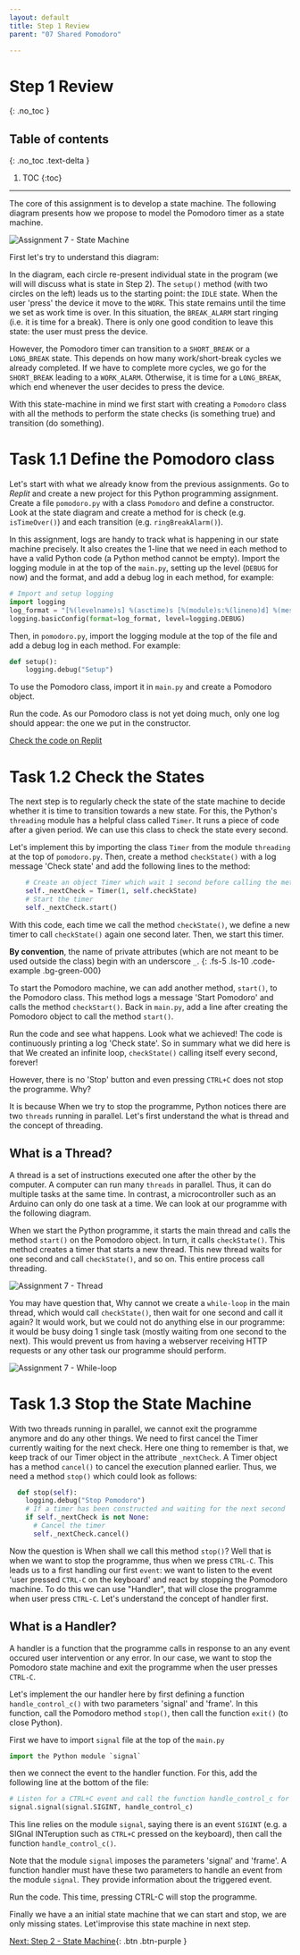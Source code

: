 ```yaml
---
layout: default
title: Step 1 Review
parent: "07 Shared Pomodoro"

---
```


# Step 1 Review
{: .no_toc }

## Table of contents
{: .no_toc .text-delta }

1. TOC
{:toc}

---

The core of this assignment is to develop a state machine. The following diagram presents how we propose to model the Pomodoro timer as a state machine.

![Assignment 7 - State Machine]({{site.baseurl}}/assets/images/assignment7-step1-state-machine.svg)

First let's try to understand this diagram:

In the diagram, each circle re-present individual state in the program (we will will discuss what is state in Step 2). The `setup()` method (with two circles on the left) leads us to the starting point: the `IDLE` state. When the user 'press' the device it move to the `WORK`. This state remains until the time we set as work time is over. In this situation, the `BREAK_ALARM` start ringing (i.e. it is time for a break). There is only one good condition to leave this state: the user must press the device.

However, the Pomodoro timer can transition to a `SHORT_BREAK` or a `LONG_BREAK` state. This depends on how many work/short-break cycles we already completed. If we have to complete more cycles, we go for the `SHORT_BREAK` leading to a `WORK_ALARM`. Otherwise, it is time for a `LONG_BREAK`, which end whenever the user decides to press the device.

With this state-machine in mind we first start with creating a `Pomodoro` class with all the methods to perform the state checks (is something true) and transition (do something).

# Task 1.1 Define the Pomodoro class

Let's start with what we already know from the previous assignments. Go to _Replit_ and create a new project for this Python programming assignment. Create a file `pomodoro.py` with a class `Pomodoro` and define a constructor. Look at the state diagram and create a method for is check (e.g. `isTimeOver()`) and each transition (e.g. `ringBreakAlarm()`).

In this assignment, logs are handy to track what is happening in our state machine precisely. It also creates the 1-line that we need in each method to have a valid Python code (a Python method cannot be empty). Import the logging module in at the top of the `main.py`, setting up the level (`DEBUG` for now) and the format, and add a debug log in each method, for example:

```python
# Import and setup logging
import logging
log_format = "[%(levelname)s] %(asctime)s [%(module)s:%(lineno)d] %(message)s"
logging.basicConfig(format=log_format, level=logging.DEBUG)
```

Then, in `pomodoro.py`, import the logging module at the top of the file and add a debug log in each method. For example:

```python
def setup():
    logging.debug("Setup")
```

To use the Pomodoro class, import it in `main.py` and create a Pomodoro object.

Run the code. As our Pomodoro class is not yet doing much, only one log should appear: the one we put in the constructor.

[Check the code on Replit](https://replit.com/@IO1075/07-shared-pomodoro-step1-1)

# Task 1.2 Check the States

The next step is to regularly check the state of the state machine to decide whether it is time to transition towards a new state. For this, the Python's `threading` module has a helpful class called `Timer`. It runs a piece of code after a given period. We can use this class to check the state every second.

Let's implement this by importing the class `Timer` from the module `threading` at the top of `pomodoro.py`. Then, create a method `checkState()` with a log message 'Check state' and add the following lines to the method:

```python
    # Create an object Timer which wait 1 second before calling the method checkState and keep track of it in the attribute _nextCheck
    self._nextCheck = Timer(1, self.checkState)
    # Start the timer
    self._nextCheck.start()
```

With this code, each time we call the method `checkState()`, we define a new timer to call `checkState()` again one second later. Then, we start this timer.

**By convention**, the name of private attributes (which are not meant to be used outside the class) begin with an underscore `_`.
{: .fs-5 .ls-10 .code-example .bg-green-000}

To start the Pomodoro machine, we can add another method, `start()`, to the Pomodoro class. This method logs a message 'Start Pomodoro' and calls the method `checkStart()`. Back in `main.py`, add a line after creating the Pomodoro object to call the method `start()`.

Run the code and see what happens. Look what we achieved! The code is continuously printing a log 'Check state'. So in summary what we did here is that We created an infinite loop, `checkState()` calling itself every second, forever!

However, there is no 'Stop' button and even pressing `CTRL+C` does not stop the programme. Why?

It is because When we try to stop the programme, Python notices there are two `threads` running in parallel. Let's first understand the what is thread and the concept of threading.


## What is a Thread?

A thread is a set of instructions executed one after the other by the computer. A computer can run many `threads` in parallel. Thus, it can do multiple tasks at the same time. In contrast, a microcontroller such as an Arduino can only do one task at a time. We can look at our programme with the following diagram.

When we start the Python programme, it starts the main thread and calls the method `start()` on the Pomodoro object. In turn, it calls `checkState()`. This method creates a timer that starts a new thread. This new thread waits for one second and call `checkState()`, and so on. This entire process call threading.

![Assignment 7 - Thread]({{site.baseurl}}/assets/images/assignment7-step1-threads.svg)

You may have question that, Why cannot we create a `while-loop` in the main thread, which would call `checkState()`, then wait for one second and call it again? It would work, but we could not do anything else in our programme: it would be busy doing 1 single task (mostly waiting from one second to the next). This would prevent us from having a webserver receiving HTTP requests or any other task our programme should perform.

![Assignment 7 - While-loop]({{site.baseurl}}/assets/images/assignment7-step1-while.svg)

# Task 1.3 Stop the State Machine

With two threads running in parallel, we cannot exit the programme anymore and do any other things. We need to first cancel the Timer currently waiting for the next check. Here one thing to remember is that, we keep track of our Timer object in the attribute `_nextCheck`. A Timer object has a method `cancel()` to cancel the execution planned earlier. Thus, we need a method `stop()` which could look as follows:

```python
  def stop(self):
    logging.debug("Stop Pomodoro")
    # If a timer has been constructed and waiting for the next second
    if self._nextCheck is not None:
      # Cancel the timer
      self._nextCheck.cancel()
```

Now the question is When shall we call this method `stop()`? Well that is when we want to stop the programme, thus when we press `CTRL-C`. This leads us to a first handling our first `event`: we want to listen to the event 'user pressed `CTRL-C` on the keyboard' and react by stopping the Pomodoro machine. To do this we can use "Handler", that will close the programme when user press `CTRL-C`. Let's understand the concept of handler first.

## What is a Handler?

A handler is a function that the programme calls in response to an any event occured user intervention or any error. In our case, we want to stop the Pomodoro state machine and exit the programme when the user presses `CTRL-C`.

Let's implement the our handler here by first defining a function `handle_control_c()` with two parameters 'signal' and 'frame'. In this function, call the Pomodoro method `stop()`, then call the function `exit()` (to close Python).

First we have to import `signal` file at the top of the `main.py`

```python
import the Python module `signal`
```

then we connect the event to the handler function. For this, add the following line at the bottom of the file:

```python
# Listen for a CTRL+C event and call the function handle_control_c for each occurence
signal.signal(signal.SIGINT, handle_control_c)
```

This line relies on the module `signal`, saying there is an event `SIGINT` (e.g. a SIGnal INTeruption such as `CTRL+C` pressed on the keyboard), then call the function `handle_control_c()`.

Note that the module `signal` imposes the parameters 'signal' and 'frame'. A function handler must have these two parameters to handle an event from the module `signal`. They provide information about the triggered event.

Run the code. This time, pressing CTRL-C will stop the programme.

Finally we have a an initial state machine that we can start and stop, we are only missing states. Let'improvise this state machine in next step.

[Next: Step 2 - State Machine]({{site.baseurl}}/assignments/07-shared-pomodoro/step2){: .btn .btn-purple }